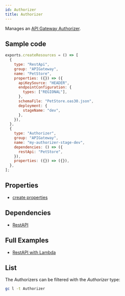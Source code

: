 ```yaml
---
id: Authorizer
title: Authorizer
---
```


Manages an [API Gateway Authorizer](https://console.aws.amazon.com/apigateway/main/apis).

## Sample code

```js
exports.createResources = () => [
  {
    type: "RestApi",
    group: "APIGateway",
    name: "PetStore",
    properties: ({}) => ({
      apiKeySource: "HEADER",
      endpointConfiguration: {
        types: ["REGIONAL"],
      },
      schemaFile: "PetStore.oas30.json",
      deployment: {
        stageName: "dev",
      },
    }),
  },
  {
    type: "Authorizer",
    group: "APIGateway",
    name: "my-authorizer-stage-dev",
    dependencies: () => ({
      restApi: "PetStore",
    }),
    properties: ({}) => ({}),
  },
];
```

## Properties

- [create properties](https://docs.aws.amazon.com/AWSJavaScriptSDK/latest/AWS/APIGateway.html#createAuthorizer-property)

## Dependencies

- [RestAPI](./RestApi.md)

## Full Examples

- [RestAPI with Lambda](https://github.com/grucloud/grucloud/tree/main/examples/aws/api-gateway/restapi-lambda)

## List

The Authorizers can be filtered with the _Authorizer_ type:

```sh
gc l -t Authorizer
```

```txt

```
